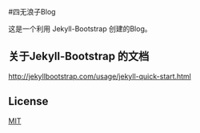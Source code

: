 #四无浪子Blog
 
这是一个利用 Jekyll-Bootstrap 创建的Blog。

## 关于Jekyll-Bootstrap 的文档

http://jekyllbootstrap.com/usage/jekyll-quick-start.html

## License

[MIT](http://opensource.org/licenses/MIT)
